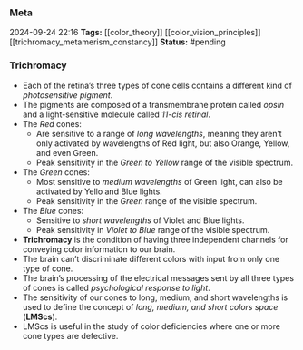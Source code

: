 ### Meta
2024-09-24 22:16
**Tags:** [[color_theory]] [[color_vision_principles]] [[trichromacy_metamerism_constancy]]
**Status:** #pending 

### Trichromacy
- Each of the retina’s three types of cone cells contains a different kind of *photosensitive pigment*.
- The pigments are composed of a transmembrane protein called *opsin* and a light-sensitive molecule called *11-cis retinal*.
- The *Red* cones:
	- Are sensitive to a range of *long wavelengths*, meaning they aren’t only activated by wavelengths of Red light, but also Orange, Yellow, and even Green.
	- Peak sensitivity in the *Green to Yellow* range of the visible spectrum.
- The *Green* cones:
	- Most sensitive to *medium wavelengths* of Green light, can also be activated by Yello and Blue lights.
	- Peak sensitivity in the *Green* range of the visible spectrum.
- The *Blue* cones:
	- Sensitive to *short wavelengths* of Violet and Blue lights.
	- Peak sensitivity in *Violet to Blue* range of the visible spectrum.
- **Trichromacy** is the condition of having three independent channels for conveying color information to our brain.
- The brain can’t discriminate different colors with input from only one type of cone.
- The brain’s processing of the electrical messages sent by all three types of cones is called *psychological response to light*.
- The sensitivity of our cones to long, medium, and short wavelengths is used to define the concept of *long, medium, and short colors space* (**LMScs**).
- LMScs is useful in the study of color deficiencies where one or more cone types are defective.
